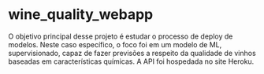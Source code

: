 # wine_quality_webapp

O objetivo principal desse projeto é estudar o processo de deploy de modelos. Neste caso específico, o foco foi em um modelo de ML, supervisionado, capaz de fazer previsões a respeito da qualidade de vinhos baseadas em características químicas. A API foi hospedada no site Heroku.
